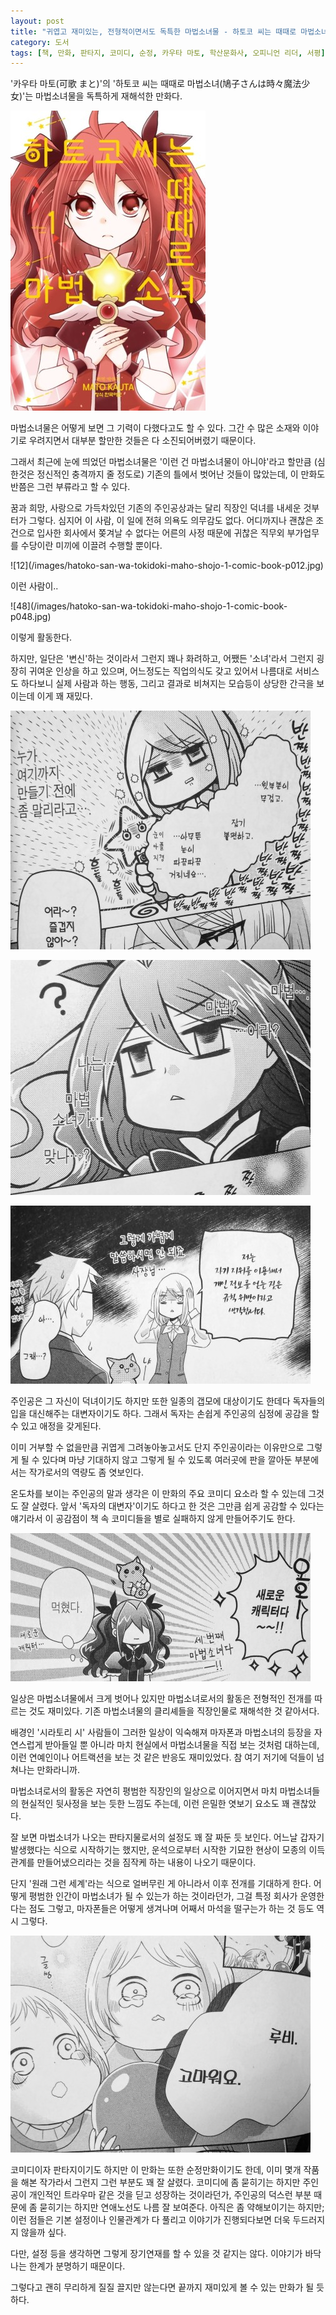 ```yaml
---
layout: post
title: "귀엽고 재미있는, 전형적이면서도 독특한 마법소녀물 - 하토코 씨는 때때로 마법소녀 1"
category: 도서
tags: [책, 만화, 판타지, 코미디, 순정, 카우타 마토, 학산문화사, 오피니언 리더, 서평]
---
```


'카우타 마토(可歌 まと)'의
'하토코 씨는 때때로 마법소녀(鳩子さんは時々魔法少女)'는
마법소녀물을 독특하게 재해석한 만화다.

![커버](/images/hatoko-san-wa-tokidoki-maho-shojo-1-comic-book-h480.jpg)

마법소녀물은 어떻게 보면 그 기력이 다했다고도 할 수 있다.
그간 수 많은 소재와 이야기로 우려지면서
대부분 할만한 것들은 다 소진되어버렸기 때문이다.

그래서 최근에 눈에 띄었던 마법소녀물은
'이런 건 마법소녀물이 아니야'라고 할만큼
(심한것은 정신적인 충격까지 줄 정도로)
기존의 틀에서 벗어난 것들이 많았는데,
이 만화도 반쯤은 그런 부류라고 할 수 있다.

꿈과 희망, 사랑으로 가득차있던 기존의 주인공상과는 달리 직장인 덕녀를 내세운 것부터가 그렇다.
심지어 이 사람, 이 일에 전혀 의욕도 의무감도 없다.
어디까지나 괜찮은 조건으로 입사한 회사에서 쫒겨날 수 없다는 어른의 사정 때문에
귀찮은 직무외 부가업무를 수당이란 미끼에 이끌려 수행할 뿐이다.

<div class="mediablock" markdown="1">
![12](/images/hatoko-san-wa-tokidoki-maho-shojo-1-comic-book-p012.jpg)
<p class="mediablock-caption">이런 사람이..</p>
![48](/images/hatoko-san-wa-tokidoki-maho-shojo-1-comic-book-p048.jpg)
<p class="mediablock-caption">이렇게 활동한다.</p>
</div>

하지만, 일단은 '변신'하는 것이라서 그런지 꽤나 화려하고,
어쨌든 '소녀'라서 그런지 굉장히 귀여운 인상을 하고 있으며,
어느정도는 직업의식도 갖고 있어서 나름대로 서비스도 하다보니
실제 사람과 하는 행동, 그리고 결과로 비쳐지는 모습등이 상당한 간극을 보이는데 이게 꽤 재밌다.

![62](/images/hatoko-san-wa-tokidoki-maho-shojo-1-comic-book-p062.jpg)

![91](/images/hatoko-san-wa-tokidoki-maho-shojo-1-comic-book-p091.jpg)

![134](/images/hatoko-san-wa-tokidoki-maho-shojo-1-comic-book-p134.jpg)

주인공은 그 자신이 덕녀이기도 하지만
또한 일종의 갭모에 대상이기도 한데다
독자들의 입을 대신해주는 대변자이기도 하다.
그래서 독자는 손쉽게 주인공의 심정에 공감을 할 수 있고 애정을 갖게된다.

이미 거부할 수 없을만큼 귀엽게 그려놓아놓고서도
단지 주인공이라는 이유만으로 그렇게 될 수 있다며 마냥 기대하지 않고
그렇게 될 수 있도록 여러곳에 판을 깔아둔 부분에서는 작가로서의 역량도 좀 엿보인다.

온도차를 보이는 주인공의 말과 생각은 이 만화의 주요 코미디 요소라 할 수 있는데 그것도 잘 살렸다.
앞서 '독자의 대변자'이기도 하다고 한 것은 그만큼 쉽게 공감할 수 있다는 얘기라서
이 공감점이 책 속 코미디들을 별로 실패하지 않게 만들어주기도 한다.

![87](/images/hatoko-san-wa-tokidoki-maho-shojo-1-comic-book-p087.jpg)

일상은 마법소녀물에서 크게 벗어나 있지만 마법소녀로서의 활동은 전형적인 전개를 따르는 것도 재미있다.
기존 마법소녀물의 클리셰들을 직장인물로 재해석한 것 같아서다.

배경인 '시라토리 시' 사람들이 그러한 일상이 익숙해져
마자폰과 마법소녀의 등장을 자연스럽게 받아들일 뿐 아니라
마치 현실에서 마법소녀물을 직접 보는 것처럼 대하는데,
이런 연예인이나 어트랙션을 보는 것 같은 반응도 재미있었다.
참 여기 저기에 덕들이 넘쳐나는 만화라니까.

마법소녀로서의 활동은 자연히 평범한 직장인의 일상으로 이어지면서
마치 마법소녀들의 현실적인 뒷사정을 보는 듯한 느낌도 주는데,
이런 은밀한 엿보기 요소도 꽤 괜찮았다.

잘 보면 마법소녀가 나오는 판타지물로서의 설정도 꽤 잘 짜둔 듯 보인다.
어느날 갑자기 발생했다는 식으로 시작하기는 했지만,
운석으로부터 시작한 기묘한 현상이 모종의 이득관계를 만들어냈으리라는 것을 짐작케 하는 내용이 나오기 때문이다.

단지 '원래 그런 세계'라는 식으로 얼버무린 게 아니라서 이후 전개를 기대하게 한다.
어떻게 평범한 인간이 마법소녀가 될 수 있는가 하는 것이라던가,
그걸 특정 회사가 운영한다는 점도 그렇고,
마자폰들은 어떻게 생겨나며 어째서 마석을 떨구는가 하는 것 등도 역시 그렇다.

![121](/images/hatoko-san-wa-tokidoki-maho-shojo-1-comic-book-p121.jpg)

코미디이자 판타지이기도 하지만 이 만화는 또한 순정만화이기도 한데,
이미 몇개 작품을 해본 작가라서 그런지 그런 부분도 꽤 잘 살렸다.
코미디에 좀 묻히기는 하지만 주인공이 개인적인 트라우마 같은 것을 딛고 성장하는 것이라던가,
주인공의 덕스런 부분 때문에 좀 묻히기는 하지만 연애노선도 나름 잘 보여준다.
아직은 좀 약해보이기는 하지만;
이런 점들은 기본 설정이나 인물관계가 다 풀리고 이야기가 진행되다보면 더욱 두드러지지 않을까 싶다.

다만, 설정 등을 생각하면 그렇게 장기연재를 할 수 있을 것 같지는 않다.
이야기가 바닥나는 한계가 분명하기 때문이다.
<!--
짧으면 3권, 많아야 10권 정도 아닐까.
-->
그렇다고 괜히 무리하게 질질 끌지만 않는다면 끝까지 재미있게 볼 수 있는 만화가 될 듯하다.
